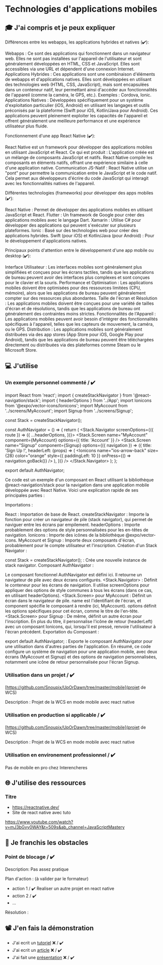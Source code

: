 # Technologies d'applications mobiles

## 🎓 J'ai compris et je peux expliquer

Différences entre les webapps, les applications hybrides et natives (✔️):

Webapps : Ce sont des applications qui fonctionnent dans un navigateur web. Elles ne sont pas installées sur l'appareil de l'utilisateur et sont généralement développées en HTML, CSS et JavaScript. Elles sont accessibles via une URL et dépendent d'une connexion Internet.
Applications Hybrides : Ces applications sont une combinaison d'éléments de webapps et d'applications natives. Elles sont développées en utilisant des technologies web (HTML, CSS, JavaScript), mais sont encapsulées dans un conteneur natif, leur permettant ainsi d'accéder aux fonctionnalités de l'appareil (comme la caméra, le GPS, etc.). Exemples : Cordova, Ionic.
Applications Natives : Développées spécifiquement pour un système d'exploitation particulier (iOS, Android) en utilisant les langages et outils préconisés par la plateforme (Swift pour iOS, Kotlin/Java pour Android). Ces applications peuvent pleinement exploiter les capacités de l'appareil et offrent généralement une meilleure performance et une expérience utilisateur plus fluide.

Fonctionnement d'une app React Native (✔️):

React Native est un framework pour développer des applications mobiles en utilisant JavaScript et React.
Ce qui est produit : L'application créée est un mélange de composants JavaScript et natifs. React Native compile les composants en éléments natifs, offrant une expérience similaire à celle d'une application native.
Communication JS-Natif : React Native utilise un "pont" pour permettre la communication entre le JavaScript et le code natif. Cela permet aux développeurs d'écrire du code JavaScript qui interagit avec les fonctionnalités natives de l'appareil.

Différentes technologies (frameworks) pour développer des apps mobiles (✔️):

React Native : Permet de développer des applications mobiles en utilisant JavaScript et React.
Flutter : Un framework de Google pour créer des applications mobiles avec le langage Dart.
Xamarin : Utilise C# pour développer des applications qui peuvent s'exécuter sur plusieurs plateformes.
Ionic : Basé sur des technologies web pour créer des applications hybrides.
Swift (pour iOS) et Kotlin/Java (pour Android) : Pour le développement d'applications natives.

Principaux points d'attention entre le développement d'une app mobile ou desktop (✔️):

Interface Utilisateur : Les interfaces mobiles sont généralement plus simplifiées et conçues pour les écrans tactiles, tandis que les applications de bureau peuvent avoir des interfaces plus complexes et sont conçues pour le clavier et la souris.
Performance et Optimisation : Les applications mobiles doivent être optimisées pour des ressources limitées (CPU, mémoire), alors que les applications de bureau peuvent généralement compter sur des ressources plus abondantes.
Taille de l'écran et Résolution : Les applications mobiles doivent être conçues pour une variété de tailles d'écran et de résolutions, tandis que les applications de bureau ont généralement des contraintes moins strictes.
Fonctionnalités de l'Appareil : Les applications mobiles peuvent avoir besoin d'intégrer des fonctionnalités spécifiques à l'appareil, telles que les capteurs de mouvement, la caméra, ou le GPS.
Distribution : Les applications mobiles sont généralement distribuées via des app stores (App Store pour iOS, Google Play pour Android), tandis que les applications de bureau peuvent être téléchargées directement ou distribuées via des plateformes comme Steam ou le Microsoft Store.

## 💻 J'utilise

### Un exemple personnel commenté / ✔️

import React from 'react';
import { createStackNavigator } from '@react-navigation/stack';
import { headerOptions } from '../App';
import Ionicons from '@expo/vector-icons/Ionicons';
import MyAccount from '../screens/MyAccount';
import Signup from '../screens/Signup';

const Stack = createStackNavigator();

const AuthNavigator = () => {
return (
<Stack.Navigator
screenOptions={({ route }) => ({
...headerOptions,
})}>
<Stack.Screen name="MyAccount" component={MyAccount} options={{ title: 'Account' }} />
<Stack.Screen
name="Signup"
component={Signup}
options={({ navigation }) => ({
title: 'Sign Up !',
headerLeft: (props) => (
<Ionicons
name="ios-arrow-back"
size={28}
color="orange"
style={{ paddingLeft: 10 }}
onPress={() => navigation.goBack()}
/>
),
})}
/>
</Stack.Navigator>
);
};

export default AuthNavigator;

Ce code est un exemple d'un composant en React utilisant la bibliothèque @react-navigation/stack pour la navigation dans une application mobile développée avec React Native. Voici une explication rapide de ses principales parties :

Importations :

React : Importation de base de React.
createStackNavigator : Importe la fonction pour créer un navigateur de pile (stack navigator), qui permet de naviguer entre les écrans par empilement.
headerOptions : Importe probablement des options de style personnalisées pour les en-têtes de navigation.
Ionicons : Importe des icônes de la bibliothèque @expo/vector-icons.
MyAccount et Signup : Importe deux composants d'écran, probablement pour le compte utilisateur et l'inscription.
Création d'un Stack Navigator :

const Stack = createStackNavigator(); : Crée une nouvelle instance de stack navigator.
Composant AuthNavigator :

Le composant fonctionnel AuthNavigator est défini ici. Il retourne un navigateur de pile avec deux écrans configurés.
<Stack.Navigator> : Définit le conteneur pour les écrans de navigation. Il utilise screenOptions pour appliquer des options de style communes à tous les écrans (dans ce cas, en utilisant headerOptions).
<Stack.Screen> pour MyAccount : Définit un écran dans le navigateur de pile. name est l'identifiant de l'écran, et component spécifie le composant à rendre (ici, MyAccount). options définit les options spécifiques pour cet écran, comme le titre de l'en-tête.
<Stack.Screen> pour Signup : De même, définit un autre écran pour l'inscription. En plus du titre, il personnalise l'icône de retour (headerLeft) avec un composant Ionicons, qui, lorsqu'il est pressé, renvoie l'utilisateur à l'écran précédent.
Exportation du Composant :

export default AuthNavigator; : Exporte le composant AuthNavigator pour une utilisation dans d'autres parties de l'application.
En résumé, ce code configure un système de navigation pour une application mobile, avec deux écrans (MyAccount et Signup) et des options de navigation personnalisées, notamment une icône de retour personnalisée pour l'écran Signup.

### Utilisation dans un projet / ✔️

[https://github.com/Snoupix/UpOrDawn/tree/master/mobile](projet de WCS)

Description : Projet de la WCS en mode mobile avec react native

### Utilisation en production si applicable / ✔️

[https://github.com/Snoupix/UpOrDawn/tree/master/mobile](projet de WCS)

Description : Projet de la WCS en mode mobile avec react native

### Utilisation en environement professionnel / ✔️

Pas de mobile en pro chez Interencheres

## 🌐 J'utilise des ressources

### Titre

-  https://reactnative.dev/
-  Site de react native avec tuto

https://www.youtube.com/watch?v=mJ3bGvy0WAY&t=509s&ab_channel=JavaScriptMastery

## 🚧 Je franchis les obstacles

### Point de blocage / ✔️

Description: Pas assez pratique

Plan d'action : (à valider par le formateur)

-  action 1 / ✔️ Realiser un autre projet en react native
-  action 2 / ✔️
-  ...

Résolution :

## 📽️ J'en fais la démonstration

-  J'ai ecrit un [tutoriel](...) ❌ / ✔️
-  J'ai ecrit un [article](...) ❌ / ✔️
-  J'ai fait une [présentation](...) ❌ / ✔️
